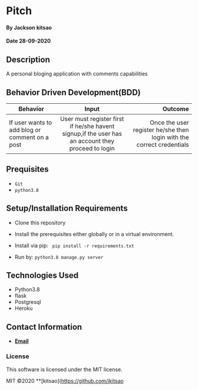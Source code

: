 # Pitch

#### By Jackson kitsao

#### Date 28-09-2020

## Description

A personal bloging application with comments capabilities

## Behavior Driven Development(BDD)

| Behavior        | Input           | Outcome  |
| ------------- |:-------------:| -----:|
| If user wants to add blog or comment on a post | User must register first if he/she havent signup,if the user has an account they proceed to login | Once the user register he/she then login with the correct credentials |

## Prequisites
* `Git`
* `python3.8`



## Setup/Installation Requirements

* Clone this repository
* Install the prerequisites either globally or in a virtual environment.
* Install via pip:
            ``` 
            pip install -r requirements.txt
             ```

* Run by:
           ```
            python3.8 manage.py server 
           ```            


## Technologies Used

* Python3.8
* flask
* Postgresql
* Heroku

## Contact Information

* **[Email](jacksonkitsao10@gmail.com)**

### License

This software is licensed under the MIT license.

MIT &copy;2020 **[kitsao](https://github.com/jkitsao